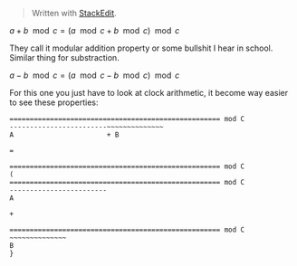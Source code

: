 > Written with [StackEdit](https://stackedit.io/).

$a + b \mod{c} = (a \mod{c} + b \mod{c}) \mod c$

They call it modular addition property or some bullshit I hear in school. Similar thing for substraction.

$a - b \mod{c} = (a \mod{c} - b \mod{c}) \mod{c}$

For this one you just have to look at clock arithmetic, it become way easier to see these properties:

```
==================================================== mod C
------------------------~~~~~~~~~~~~~~
A                       + B

=

==================================================== mod C
(
==================================================== mod C
------------------------
A

+

==================================================== mod C
~~~~~~~~~~~~~~
B
}
```
